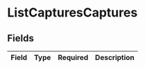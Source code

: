 # ListCapturesCaptures


## Fields

| Field       | Type        | Required    | Description |
| ----------- | ----------- | ----------- | ----------- |